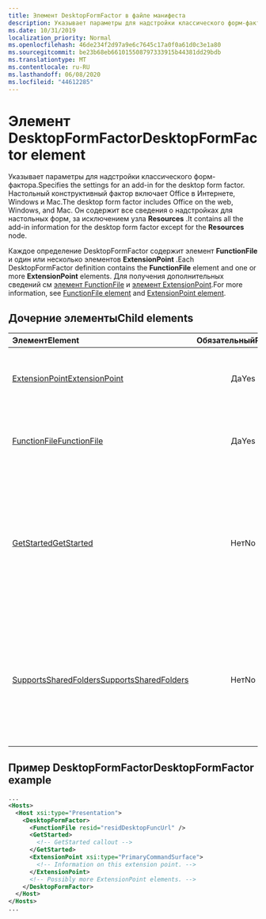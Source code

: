 ```yaml
---
title: Элемент DesktopFormFactor в файле манифеста
description: Указывает параметры для надстройки классического форм-фактора.
ms.date: 10/31/2019
localization_priority: Normal
ms.openlocfilehash: 46de234f2d97a9e6c7645c17a0f0a61d0c3e1a80
ms.sourcegitcommit: be23b68eb661015508797333915b44381dd29bdb
ms.translationtype: MT
ms.contentlocale: ru-RU
ms.lasthandoff: 06/08/2020
ms.locfileid: "44612285"
---
```

# <a name="desktopformfactor-element"></a><span data-ttu-id="1a088-103">Элемент DesktopFormFactor</span><span class="sxs-lookup"><span data-stu-id="1a088-103">DesktopFormFactor element</span></span>

<span data-ttu-id="1a088-104">Указывает параметры для надстройки классического форм-фактора.</span><span class="sxs-lookup"><span data-stu-id="1a088-104">Specifies the settings for an add-in for the desktop form factor.</span></span> <span data-ttu-id="1a088-105">Настольный конструктивный фактор включает Office в Интернете, Windows и Mac.</span><span class="sxs-lookup"><span data-stu-id="1a088-105">The desktop form factor includes Office on the web, Windows, and Mac.</span></span> <span data-ttu-id="1a088-106">Он содержит все сведения о надстройках для настольных форм, за исключением узла **Resources** .</span><span class="sxs-lookup"><span data-stu-id="1a088-106">It contains all the add-in information for the desktop form factor except for the **Resources** node.</span></span>

<span data-ttu-id="1a088-107">Каждое определение DesktopFormFactor содержит элемент **FunctionFile** и один или несколько элементов **ExtensionPoint** .</span><span class="sxs-lookup"><span data-stu-id="1a088-107">Each DesktopFormFactor definition contains the **FunctionFile** element and one or more **ExtensionPoint** elements.</span></span> <span data-ttu-id="1a088-108">Для получения дополнительных сведений см [элемент FunctionFile](functionfile.md) и [элемент ExtensionPoint](extensionpoint.md).</span><span class="sxs-lookup"><span data-stu-id="1a088-108">For more information, see [FunctionFile element](functionfile.md) and [ExtensionPoint element](extensionpoint.md).</span></span>

## <a name="child-elements"></a><span data-ttu-id="1a088-109">Дочерние элементы</span><span class="sxs-lookup"><span data-stu-id="1a088-109">Child elements</span></span>

| <span data-ttu-id="1a088-110">Элемент</span><span class="sxs-lookup"><span data-stu-id="1a088-110">Element</span></span>                               | <span data-ttu-id="1a088-111">Обязательный</span><span class="sxs-lookup"><span data-stu-id="1a088-111">Required</span></span> | <span data-ttu-id="1a088-112">Описание</span><span class="sxs-lookup"><span data-stu-id="1a088-112">Description</span></span>  |
|:--------------------------------------|:--------:|:-------------|
| [<span data-ttu-id="1a088-113">ExtensionPoint</span><span class="sxs-lookup"><span data-stu-id="1a088-113">ExtensionPoint</span></span>](extensionpoint.md)   | <span data-ttu-id="1a088-114">Да</span><span class="sxs-lookup"><span data-stu-id="1a088-114">Yes</span></span>      | <span data-ttu-id="1a088-115">Определяет, где предоставляются функции надстройки.</span><span class="sxs-lookup"><span data-stu-id="1a088-115">Defines where an add-in exposes functionality.</span></span> |
| [<span data-ttu-id="1a088-116">FunctionFile</span><span class="sxs-lookup"><span data-stu-id="1a088-116">FunctionFile</span></span>](functionfile.md)       | <span data-ttu-id="1a088-117">Да</span><span class="sxs-lookup"><span data-stu-id="1a088-117">Yes</span></span>      | <span data-ttu-id="1a088-118">URL-адрес файла, который содержит функции JavaScript.</span><span class="sxs-lookup"><span data-stu-id="1a088-118">A URL to a file that contains JavaScript functions.</span></span>|
| [<span data-ttu-id="1a088-119">GetStarted</span><span class="sxs-lookup"><span data-stu-id="1a088-119">GetStarted</span></span>](getstarted.md)           | <span data-ttu-id="1a088-120">Нет</span><span class="sxs-lookup"><span data-stu-id="1a088-120">No</span></span>       | <span data-ttu-id="1a088-121">Определяет выноску, которая отображается при установке надстройки в ведущих приложениях Word, Excel и PowerPoint.</span><span class="sxs-lookup"><span data-stu-id="1a088-121">Defines the callout that appears when installing the add-in in Word, Excel, or PowerPoint hosts.</span></span> |
| [<span data-ttu-id="1a088-122">SupportsSharedFolders</span><span class="sxs-lookup"><span data-stu-id="1a088-122">SupportsSharedFolders</span></span>](supportssharedfolders.md) | <span data-ttu-id="1a088-123">Нет</span><span class="sxs-lookup"><span data-stu-id="1a088-123">No</span></span> | <span data-ttu-id="1a088-124">Определяет, доступна ли надстройка Outlook в сценариях делегирования, и имеет значение *false* по умолчанию.</span><span class="sxs-lookup"><span data-stu-id="1a088-124">Defines whether the Outlook add-in is available in delegate scenarios and is set to *false* by default.</span></span> |

## <a name="desktopformfactor-example"></a><span data-ttu-id="1a088-125">Пример DesktopFormFactor</span><span class="sxs-lookup"><span data-stu-id="1a088-125">DesktopFormFactor example</span></span>

```xml
...
<Hosts>
  <Host xsi:type="Presentation">
    <DesktopFormFactor>
      <FunctionFile resid="residDesktopFuncUrl" />
      <GetStarted>
        <!-- GetStarted callout -->
      </GetStarted>
      <ExtensionPoint xsi:type="PrimaryCommandSurface">
        <!-- Information on this extension point. -->
      </ExtensionPoint>
      <!-- Possibly more ExtensionPoint elements. -->
    </DesktopFormFactor>
  </Host>
</Hosts>
...
```
